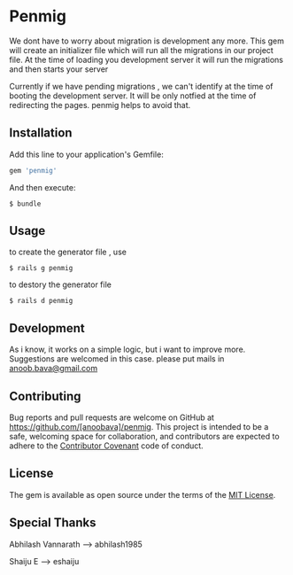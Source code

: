 # Penmig

We dont have to worry about migration is development any more. 
This gem will create an initializer file which will run all the migrations in our project 
file. At the time of loading you development server it will run the migrations and then starts your 
server

Currently if we have pending migrations , we can't identify at the time of booting the development 
server. It will be only notfied at the time of redirecting the pages. penmig helps to avoid that.


## Installation

Add this line to your application's Gemfile:

```ruby
gem 'penmig'
```

And then execute:

    $ bundle
## Usage

to create the generator file , use

    $ rails g penmig

to destory the generator file

    $ rails d penmig

## Development

As i know, it  works on a simple logic, but i want to improve more. Suggestions are welcomed in this
case. please put mails in anoob.bava@gmail.com


## Contributing

Bug reports and pull requests are welcome on GitHub at https://github.com/[anoobava]/penmig. This project is intended to be a safe, welcoming space for collaboration, and contributors are expected to adhere to the [Contributor Covenant](contributor-covenant.org) code of conduct.


## License

The gem is available as open source under the terms of the [MIT License](http://opensource.org/licenses/MIT).

## Special Thanks
  
  Abhilash Vannarath --> abhilash1985
  
  Shaiju E           --> eshaiju

